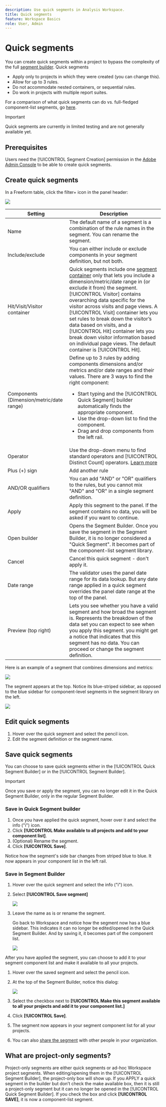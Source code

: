 ```yaml
---
description: Use quick segments in Analysis Workspace.
title: Quick segments
feature: Workspace Basics
role: User, Admin
---
```


# Quick segments

You can create quick segments within a project to bypass the complexity of the full [segment builder](/help/components/segmentation/segmentation-workflow/seg-build.md). Quick segments

* Apply only to projects in which they were created (you can change this). 
* Allow for up to 3 rules.
* Do not accommodate nested containers, or sequential rules.
* Do work in projects with multiple report suites.

For a comparison of what quick segments can do vs. full-fledged component-list segments, go [here](/help/analyze/analysis-workspace/components/segments/t-freeform-project-segment.md). 

>[!IMPORTANT]
> Quick segments are currently in limited testing and are not generally available yet.

## Prerequisites

Users need the [!UICONTROL Segment Creation] permission in the [Adobe Admin Console](https://experienceleague.adobe.com/docs/analytics/admin/admin-console/permissions/summary-tables.html?lang=en#analytics-tools) to be able to create quick segments.

## Create quick segments

In a Freeform table, click the filter+ icon in the panel header: 

![](assets/quick-seg1.png)

| Setting | Description |
| --- | --- |
| Name | The default name of a segment is a combination of the rule names in the segment. You can rename the segment. |
| Include/exclude | You can either include or exclude components in your segment definition, but not both. |
| Hit/Visit/Visitor container | Quick segments include one [segment container](https://experienceleague.adobe.com/docs/analytics/components/segmentation/seg-overview.html?lang=en#section_AF2A28BE92474DB386AE85743C71B2D6) only that lets you include a dimension/metric/date range in (or exclude it from) the segment. [!UICONTROL Visitor] contains overarching data specific for the visitor across visits and page views. A [!UICONTROL Visit] container lets you set rules to break down the visitor’s data based on visits, and a [!UICONTROL Hit] container lets you break down visitor information based on individual page views. The default container is [!UICONTROL Hit]. |
| Components (Dimension/metric/date range) | Define up to 3 rules by adding components dimensions and/or metrics and/or date ranges and their values. There are 3 ways to find the right component:<ul><li>Start typing and the [!UICONTROL Quick Segment] builder automatically finds the appropriate component.</li><li>Use the drop-down list to find the component.</li><li>Drag and drop components from the left rail.</li></ul>  |
| Operator | Use the drop-down menu to find standard operators and [!UICONTROL Distinct Count] operators. [Learn more](https://experienceleague.adobe.com/docs/analytics/components/segmentation/segment-reference/seg-operators.html?lang=en) |
| Plus (+) sign | Add another rule |
| AND/OR qualifiers | You can add "AND" or "OR" qualifiers to the rules, but you cannot mix "AND" and "OR" in a single segment definition. |
| Apply | Apply this segment to the panel. If the segment contains no data, you will be asked if you want to continue. |
| Open builder | Opens the Segment Builder. Once you save the segment in the Segment Builder, it is no longer considered a "Quick Segment". It becomes part of the component-list segment library. |
| Cancel | Cancel this quick segment - don't apply it. |
| Date range | The validator uses the panel date range for its data lookup. But any date range applied in a quick segment overrides the panel date range at the top of the panel.  |
| Preview (top right) | Lets you see whether you have a valid segment and how broad the segment is. Represents the breakdown of the data set you can expect to see when you apply this segment. you might get a notice that indicates that this segment has no data. You can proceed or change the segment definition. |

Here is an example of a segment that combines dimensions and metrics:

![](assets/quick-seg2.png)

The segment appears at the top. Notice its blue-striped sidebar, as opposed to the blue sidebar for component-level segments in the segment library on the left.

![](assets/quick-seg3.png)

## Edit quick segments

1. Hover over the quick segment and select the pencil icon.
1. Edit the segment definition or the segment name.

## Save quick segments

You can choose to save quick segments either in the [!UICONTROL Quick Segment Builder] or in the [!UICONTROL Segment Builder].

>[!IMPORTANT]
>Once you save or apply the segment, you can no longer edit it in the Quick Segment Builder, only in the regular Segment Builder.

### Save in Quick Segment builder

1. Once you have applied the quick segment, hover over it and select the info ("i") icon.
1. Click **[!UICONTROL Make available to all projects and add to your component list]**.
1. (Optional) Rename the segment.
1. Click **[!UICONTROL Save]**.

Notice how the segment's side bar changes from striped blue to blue. It now appears in your component list in the left rail.

### Save in Segment Builder

1. Hover over the quick segment and select the info ("i") icon.
1. Select **[!UICONTROL Save segment]**

   ![](assets/save-quick-seg.png)

1. Leave the name as is or rename the segment.

   Go back to Workspace and notice how the segment now has a blue sidebar. This indicates it can no longer be edited/opened in the Quick Segment Builder. And by saving it, it becomes part of the component list.

   ![](assets/quick-seg4.png)

After you have applied the segment, you can choose to add it to your segment component list and make it available to all your projects. 

1. Hover over the saved segment and select the pencil icon.

1. At the top of the Segment Builder, notice this dialog:

   ![](assets/project-only.png)

1. Select the checkbox next to **[!UICONTROL Make this segment available to all your projects and add it to your component list.]**
1. Click **[!UICONTROL Save]**.
1. The segment now appears in your segment component list for all your projects.
1. You can also [share the segment](/help/components/segmentation/segmentation-workflow/t-seg-share.md) with other people in your organization.

## What are project-only segments?

Project-only segments are either quick segments or ad-hoc Workspace project segments. When editing/opening them in the [!UICONTROL Segment Builder], the project-only box will show up. If you APPLY a quick segment in the builder but don’t check the make available box, then it is still a project-only segment but it can no longer be opened in the [!UICONTROL Quick Segment Builder]. If you check the box and click **[!UICONTROL SAVE]**, it is now a component-list segment. 